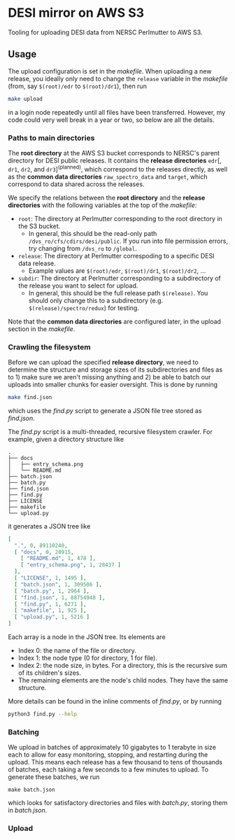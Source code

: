 # DESI mirror on AWS S3

Tooling for uploading DESI data from NERSC Perlmutter to AWS S3.

## Usage

The upload configuration is set in the *makefile*.
When uploading a new release, you ideally only need to change the `release` variable in the *makefile* (from, say `$(root)/edr` to `$(root)/dr1`),
then run
```bash
make upload
```
in a login node repeatedly until all files have been transferred.
However, my code could very well break in a year or two, so below are all the details.

### Paths to main directories

The **root directory** at the AWS S3 bucket corresponds to NERSC's parent directory for DESI public releases.
It contains the **release directories** `edr`\[, `dr1`, `dr2`, and `dr3`\]<sup>(planned)</sup>, which correspond to the releases directly,
as well as the **common data directories** `raw_spectro_data` and `target`, which correspond to data shared across the releases.

We specify the relations between the **root directory** and the **release directories** with the following variables at the top of the *makefile*:

* `root`: The directory at Perlmutter corresponding to the root directory in the S3 bucket.
  * In general, this should be the read-only path `/dvs_ro/cfs/cdirs/desi/public`. If you run into file permission errors, try changing from `/dvs_ro` to `/global`.
* `release`: The directory at Perlmutter correspoding to a specific DESI data release.
  * Example values are `$(root)/edr`, `$(root)/dr1`, `$(root)/dr2`, ...
* `subdir`: The directory at Perlmutter corresponding to a subdirectory of the release you want to select for upload.
  * In general, this should be the full release path `$(release)`. You should only change this to a subdirectory (e.g. `$(release)/spectro/redux`) for testing.

Note that the **common data directories** are configured later, in the upload section in the *makefile*.

### Crawling the filesystem

Before we can upload the specified **release directory**, 
we need to determine the structure and storage sizes of its subdirectories and files
as to 1) make sure we aren't missing anything and 2) be able to batch our uploads into smaller chunks for easier oversight.
This is done by running
```bash
make find.json
```
which uses the *find.py* script to generate a JSON file tree stored as *find.json*.

The *find.py* script is a multi-threaded, recursive filesystem crawler. For example, given a directory structure like
```
.
├── docs
│   ├── entry_schema.png
│   └── README.md
├── batch.json
├── batch.py
├── find.json
├── find.py
├── LICENSE
├── makefile
└── upload.py
```
it generates a JSON tree like
```json
[
  ".", 0, 89110240,
  [ "docs", 0, 28915,
    [ "README.md", 1, 478 ],
    [ "entry_schema.png", 1, 28437 ]
  ],
  [ "LICENSE", 1, 1495 ],
  [ "batch.json", 1, 309506 ],
  [ "batch.py", 1, 2964 ],
  [ "find.json", 1, 88754948 ],
  [ "find.py", 1, 6271 ],
  [ "makefile", 1, 925 ],
  [ "upload.py", 1, 5216 ]
]
```
Each array is a node in the JSON tree. Its elements are
* Index 0: the name of the file or directory.
* Index 1: the node type (0 for directory, 1 for file).
* Index 2: the node size, in bytes. For a directory, this is the recursive sum of its children's sizes.
* The remaining elements are the node's child nodes. They have the same structure.

More details can be found in the inline comments of *find.py*, or by running
```bash
python3 find.py --help
```

### Batching

We upload in batches of approximately 10 gigabytes to 1 terabyte in size each to allow for easy monitoring, stopping, and restarting during the upload.
This means each release has a few thousand to tens of thousands of batches, each taking a few seconds to a few minutes to upload.
To generate these batches, we run
```
make batch.json
```
which looks for satisfactory directories and files with *batch.py*, storing them in *batch.json*.

### Upload
